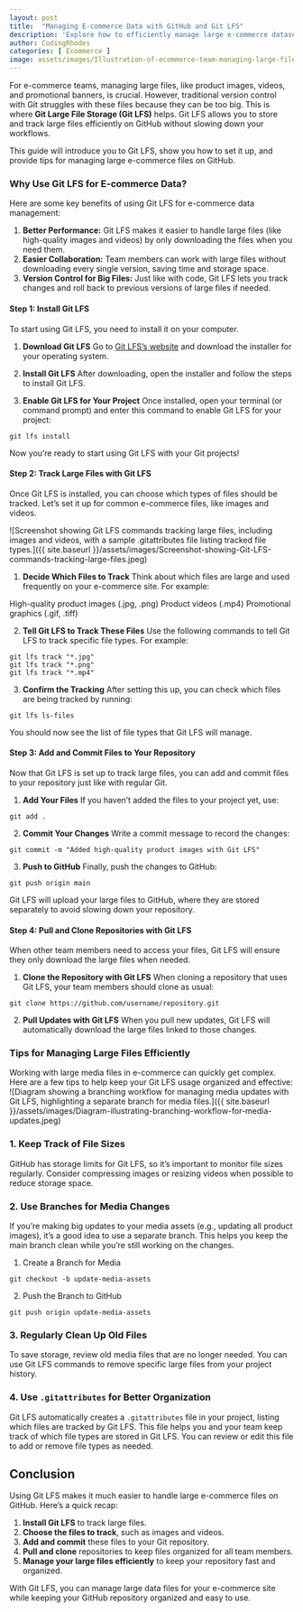 ```yaml
---
layout: post
title:  "Managing E-commerce Data with GitHub and Git LFS"
description: 'Explore how to efficiently manage large e-commerce datasets using GitHub and Git LFS, ensuring seamless version control and storage optimization.'
author: CodingRhodes
categories: [ Ecommerce ]
image: assets/images/Illustration-of-ecommerce-team-managing-large-files-with-Git-and-Git-LFS.jpeg
---
```

For e-commerce teams, managing large files, like product images, videos, and promotional banners, is crucial. However, traditional version control with Git struggles with these files because they can be too big. This is where **Git Large File Storage (Git LFS)** helps. Git LFS allows you to store and track large files efficiently on GitHub without slowing down your workflows.

This guide will introduce you to Git LFS, show you how to set it up, and provide tips for managing large e-commerce files on GitHub.

### Why Use Git LFS for E-commerce Data?
Here are some key benefits of using Git LFS for e-commerce data management:

1. **Better Performance:** Git LFS makes it easier to handle large files (like high-quality images and videos) by only downloading the files when you need them.
2. **Easier Collaboration:** Team members can work with large files without downloading every single version, saving time and storage space.
3. **Version Control for Big Files:** Just like with code, Git LFS lets you track changes and roll back to previous versions of large files if needed.

#### Step 1: Install Git LFS
To start using Git LFS, you need to install it on your computer.

1. **Download Git LFS**
Go to [Git LFS’s website](https://git-lfs.com) and download the installer for your operating system.

2. **Install Git LFS**
After downloading, open the installer and follow the steps to install Git LFS.

3. **Enable Git LFS for Your Project**
Once installed, open your terminal (or command prompt) and enter this command to enable Git LFS for your project:


```
git lfs install
```
Now you’re ready to start using Git LFS with your Git projects!

#### Step 2: Track Large Files with Git LFS
Once Git LFS is installed, you can choose which types of files should be tracked. Let’s set it up for common e-commerce files, like images and videos.

![Screenshot showing Git LFS commands tracking large files, including images and videos, with a sample .gitattributes file listing tracked file types.]({{ site.baseurl }}/assets/images/Screenshot-showing-Git-LFS-commands-tracking-large-files.jpeg)

1. **Decide Which Files to Track**
Think about which files are large and used frequently on your e-commerce site. For example:

High-quality product images (.jpg, .png)
Product videos (.mp4)
Promotional graphics (.gif, .tiff)

2. **Tell Git LFS to Track These Files**
Use the following commands to tell Git LFS to track specific file types. For example:


```
git lfs track "*.jpg"
git lfs track "*.png"
git lfs track "*.mp4"
```

3. **Confirm the Tracking**
After setting this up, you can check which files are being tracked by running:


```
git lfs ls-files
```
You should now see the list of file types that Git LFS will manage.

#### Step 3: Add and Commit Files to Your Repository
Now that Git LFS is set up to track large files, you can add and commit files to your repository just like with regular Git.

1. **Add Your Files**
If you haven’t added the files to your project yet, use:

```
git add .
```

2. **Commit Your Changes**
Write a commit message to record the changes:


```
git commit -m "Added high-quality product images with Git LFS"
```

3. **Push to GitHub**
Finally, push the changes to GitHub:

```
git push origin main
```

Git LFS will upload your large files to GitHub, where they are stored separately to avoid slowing down your repository.

#### Step 4: Pull and Clone Repositories with Git LFS
When other team members need to access your files, Git LFS will ensure they only download the large files when needed.

1. **Clone the Repository with Git LFS**
When cloning a repository that uses Git LFS, your team members should clone as usual:


```
git clone https://github.com/username/repository.git
```

2. **Pull Updates with Git LFS**
When you pull new updates, Git LFS will automatically download the large files linked to those changes.

### Tips for Managing Large Files Efficiently
Working with large media files in e-commerce can quickly get complex. Here are a few tips to help keep your Git LFS usage organized and effective:
![Diagram showing a branching workflow for managing media updates with Git LFS, highlighting a separate branch for media files.]({{ site.baseurl }}/assets/images/Diagram-illustrating-branching-workflow-for-media-updates.jpeg)

### 1. Keep Track of File Sizes
GitHub has storage limits for Git LFS, so it’s important to monitor file sizes regularly. Consider compressing images or resizing videos when possible to reduce storage space.

### 2. Use Branches for Media Changes
If you’re making big updates to your media assets (e.g., updating all product images), it’s a good idea to use a separate branch. This helps you keep the main branch clean while you’re still working on the changes.

1. Create a Branch for Media
```
git checkout -b update-media-assets
```

2. Push the Branch to GitHub
```
git push origin update-media-assets
```

### 3. Regularly Clean Up Old Files
To save storage, review old media files that are no longer needed. You can use Git LFS commands to remove specific large files from your project history.

### 4. Use `.gitattributes` for Better Organization
Git LFS automatically creates a `.gitattributes` file in your project, listing which files are tracked by Git LFS. This file helps you and your team keep track of which file types are stored in Git LFS. You can review or edit this file to add or remove file types as needed.

## Conclusion
Using Git LFS makes it much easier to handle large e-commerce files on GitHub. Here’s a quick recap:

1. **Install Git LFS** to track large files.
2. **Choose the files to track**, such as images and videos.
3. **Add and commit** these files to your Git repository.
4. **Pull and clone** repositories to keep files organized for all team members.
5. **Manage your large files efficiently** to keep your repository fast and organized.

With Git LFS, you can manage large data files for your e-commerce site while keeping your GitHub repository organized and easy to use.



